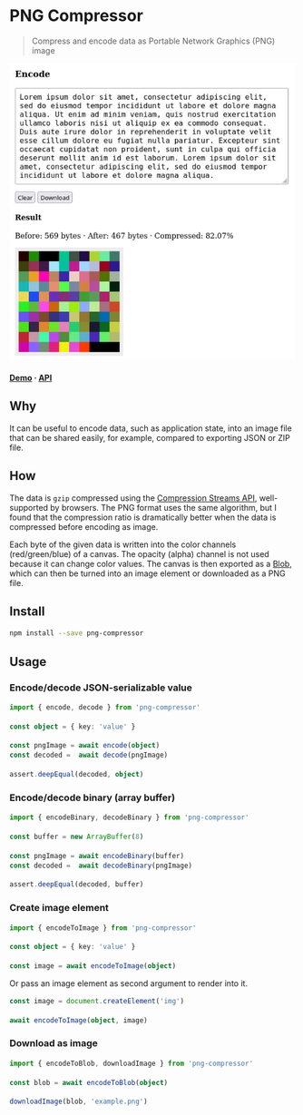 # PNG Compressor

> Compress and encode data as Portable Network Graphics (PNG) image

![](screenshot.jpg)

#### [Demo](https://eliot-akira.github.io/png-compressor/) · [API](https://eliot-akira.github.io/png-compressor/api/)

## Why

It can be useful to encode data, such as application state, into an image file that can be shared easily, for example, compared to exporting JSON or ZIP file.

## How

The data is `gzip` compressed using the [Compression Streams API](https://developer.mozilla.org/en-US/docs/Web/API/Compression_Streams_API), well-supported by browsers. The PNG format uses the same algorithm, but I found that the compression ratio is dramatically better when the data is compressed before encoding as image.

Each byte of the given data is written into the color channels (red/green/blue) of a canvas. The opacity (alpha) channel is not used because it can change color values. The canvas is then exported as a [Blob](https://developer.mozilla.org/en-US/docs/Web/API/Blob), which can then be turned into an image element or downloaded as a PNG file.

## Install

```sh
npm install --save png-compressor
```

## Usage

### Encode/decode JSON-serializable value

```ts
import { encode, decode } from 'png-compressor'

const object = { key: 'value' }

const pngImage = await encode(object)
const decoded =  await decode(pngImage)

assert.deepEqual(decoded, object)
```

### Encode/decode binary (array buffer)

```ts
import { encodeBinary, decodeBinary } from 'png-compressor'

const buffer = new ArrayBuffer(8)

const pngImage = await encodeBinary(buffer)
const decoded =  await decodeBinary(pngImage)

assert.deepEqual(decoded, buffer)
```

### Create image element

```ts
import { encodeToImage } from 'png-compressor'

const object = { key: 'value' }

const image = await encodeToImage(object)
```

Or pass an image element as second argument to render into it.

```ts
const image = document.createElement('img')

await encodeToImage(object, image)
```

### Download as image

```ts
import { encodeToBlob, downloadImage } from 'png-compressor'

const blob = await encodeToBlob(object)

downloadImage(blob, 'example.png')
```
